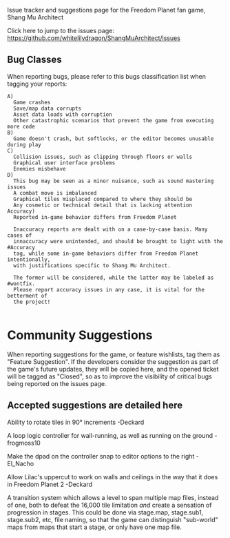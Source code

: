 Issue tracker and suggestions page for the Freedom Planet fan game, Shang Mu Architect

Click here to jump to the issues page: https://github.com/whitelilydragon/ShangMuArchitect/issues

**Bug Classes**
---------------

When reporting bugs, please refer to this bugs classification list when tagging your reports:
```
A)
  Game crashes
  Save/map data corrupts 
  Asset data loads with corruption
  Other catastrophic scenarios that prevent the game from executing more code
B)
  Game doesn't crash, but softlocks, or the editor becomes unusable during play
C)
  Collision issues, such as clipping through floors or walls
  Graphical user interface problems
  Enemies misbehave
D)
  This bug may be seen as a minor nuisance, such as sound mastering issues
  A combat move is imbalanced
  Graphical tiles misplaced compared to where they should be
  Any cosmetic or technical detail that is lacking attention
Accuracy)
  Reported in-game behavior differs from Freedom Planet

  Inaccuracy reports are dealt with on a case-by-case basis. Many cases of
  innaccuracy were unintended, and should be brought to light with the #Accuracy
  tag, while some in-game behaviors differ from Freedom Planet intentionally,
  with justifications specific to Shang Mu Architect.
  
  The former will be considered, while the latter may be labeled as #wontfix.
  Please report accuracy issues in any case, it is vital for the betterment of
  the project!
  
```

# Community Suggestions

When reporting suggestions for the game, or feature wishlists, tag them as "Feature Suggestion". If the developers consider the suggestion as part of the game's future updates, they will be copied here, and the opened ticket will be tagged as "Closed", so as to improve the visibility of critical bugs being reported on the issues page.

## Accepted suggestions are detailed here

Ability to rotate tiles in 90° increments -Deckard

A loop logic controller for wall-running, as well as running on the ground -frogmoss10

Make the dpad on the controller snap to editor options to the right -El_Nacho

Allow Lilac's uppercut to work on walls and ceilings in the way that it does in Freedom Planet 2 -Deckard

A transition system which allows a level to span multiple map files, instead of one, both to defeat the 16,000 tile limitation *and* create a sensation of progression in stages. This could be done via stage.map, stage.sub1, stage.sub2, etc, file naming, so that the game can distinguish "sub-world" maps from maps that start a stage, or only have one map file.
